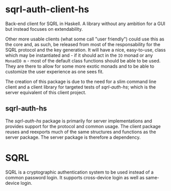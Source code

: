 # sqrl-auth-client-hs
Back-end client for SQRL in Haskell. A library without any ambition for a GUI but instead focuses on extendability.

Other more usable clients (what some call "user friendly") could use this as the core and, as such, be released from most of the responsability for the SQRL protocol and the key generation. It will have a nice, easy-to-use, class which may be instantiated and - if it should act in the `IO` monad or any `MonadIO m` - most of the default class functions should be able to be used. They are there to allow for some more exotic monads and to be able to customize the user experience as one sees fit.

The creation of this package is due to the need for a slim command line client and a client library for targeted tests of *sqrl-auth-hs*; which is the server equivalent of this client project.

## sqrl-auth-hs
The *sqrl-auth-hs* package is primarily for server implementations and provides support for the protocol and common usage. The client package reuses and reexports much of the same structures and functions as the server package. The server package is therefore a dependency.

# SQRL
SQRL is a cryptographic authentication system to be used instead of a common password login. It supports cross-device login as well as same-device login.


